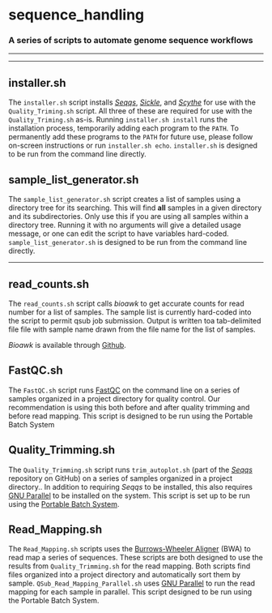 # sequence_handling
### A series of scripts to automate genome sequence workflows
___
___
## installer.sh
The `installer.sh` script installs [_Seqqs_](https://github.com/morrelllab.seqqs), [_Sickle_](https://github.com/vsbuffalo/sickle), and [_Scythe_](https://github.com/vsbuffalo/scythe) for use with the `Quality_Triming.sh` script. All three of these are required for use with the `Quality_Triming.sh` as-is. Running `installer.sh install` runs the installation process, temporarily adding each program to the `PATH`. To permanently add these programs to the `PATH` for future use, please follow on-screen instructions or run `installer.sh echo`. `installer.sh` is designed to be run from the command line directly.

## sample\_list_generator.sh
The `sample_list_generator.sh` script creates a list of samples using a directory tree for its searching. This will find **all** samples in a given directory and its subdirectories. Only use this if you are using all samples within a directory tree. Running it with no arguments will give a detailed usage message, or one can edit the script to have variables hard-coded. `sample_list_generator.sh` is designed to be run from the command line directly.
___
## read_counts.sh
The `read_counts.sh` script calls _bioawk_ to get accurate counts for read number for a list of samples. The sample list is currently hard-coded into the script to permit qsub job submission. Output is written toa tab-delimited file file with sample name drawn from the file name for the list of samples.

_Bioawk_ is available through [Github](https://github.com/lh3/bioawk).

## FastQC.sh
The `FastQC.sh` script runs [FastQC](http://www.bioinformatics.babraham.ac.uk/projects/fastqc/) on the command line on a series of samples organized in a project directory for quality control. Our recommendation is using this both before and after quality trimming and before read mapping. This script is designed to be run using the Portable Batch System

## Quality\_Trimming.sh
The `Quality_Trimming.sh` script runs `trim_autoplot.sh` (part of the [_Seqqs_](https://github.com/morrelllab.seqqs) repository on GitHub) on a series of samples organized in a project directory.. In addition to requiring _Seqqs_ to be installed, this also requires [GNU Parallel](http://www.gnu.org/software/parallel/) to be installed on the system. This script is set up to be run using the [Portable Batch System](http://www.pbsworks.com/).

## Read\_Mapping.sh
The `Read_Mapping.sh` scripts uses the [Burrows-Wheeler Aligner](http://bio-bwa.sourceforge.net/) (BWA) to read map a series of sequences. These scripts are both designed to use the results from `Quality_Trimming.sh` for the read mapping. Both scripts find files organized into a project directory and automatically sort them by sample. `QSub_Read_Mapping_Parallel.sh` uses [GNU Parallel](http://www.gnu.org/software/parallel/) to run the read mapping for each sample in parallel. This script designed to be run using the Portable Batch System.
